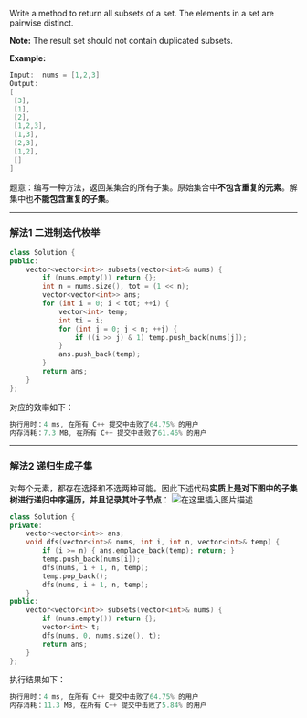 

Write a method to return all subsets of a set. The elements in a set are pairwise distinct.

**Note:** The result set should not contain duplicated subsets.

**Example:**

```swift
Input:  nums = [1,2,3]
Output: 
[
 [3],
 [1],
 [2],
 [1,2,3],
 [1,3],
 [2,3],
 [1,2],
 []
]
```
题意：编写一种方法，返回某集合的所有子集。原始集合中**不包含重复的元素**。解集中也**不能包含重复的子集**。

---
### 解法1 二进制迭代枚举
```cpp
class Solution {
public:
    vector<vector<int>> subsets(vector<int>& nums) {
        if (nums.empty()) return {};
        int n = nums.size(), tot = (1 << n);
        vector<vector<int>> ans;
        for (int i = 0; i < tot; ++i) {
            vector<int> temp;
            int ti = i;
            for (int j = 0; j < n; ++j) {
                if ((i >> j) & 1) temp.push_back(nums[j]);
            }
            ans.push_back(temp);
        }
        return ans;
    }
};
```
对应的效率如下：
```cpp
执行用时：4 ms, 在所有 C++ 提交中击败了64.75% 的用户
内存消耗：7.3 MB, 在所有 C++ 提交中击败了61.46% 的用户
```
---
### 解法2 递归生成子集
对每个元素，都存在选择和不选两种可能。因此下述代码**实质上是对下图中的子集树进行递归中序遍历，并且记录其叶子节点**：
![在这里插入图片描述](https://img-blog.csdnimg.cn/2020112815290394.png?x-oss-process=image/watermark,type_ZmFuZ3poZW5naGVpdGk,shadow_10,text_aHR0cHM6Ly9ibG9nLmNzZG4ubmV0L215UmVhbGl6YXRpb24=,size_16,color_FFFFFF,t_70)

```cpp
class Solution {
private:
    vector<vector<int>> ans;
    void dfs(vector<int>& nums, int i, int n, vector<int>& temp) {
        if (i >= n) { ans.emplace_back(temp); return; }
        temp.push_back(nums[i]);
        dfs(nums, i + 1, n, temp);
        temp.pop_back();
        dfs(nums, i + 1, n, temp);
    }
public:
    vector<vector<int>> subsets(vector<int>& nums) {
        if (nums.empty()) return {};
        vector<int> t;
        dfs(nums, 0, nums.size(), t);
        return ans;
    }
};
```
执行结果如下：
```cpp
执行用时：4 ms, 在所有 C++ 提交中击败了64.75% 的用户
内存消耗：11.3 MB, 在所有 C++ 提交中击败了5.84% 的用户
```
